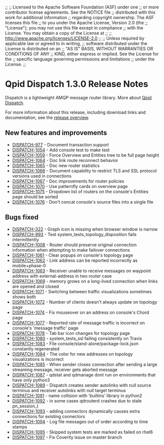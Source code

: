 ;;
;; Licensed to the Apache Software Foundation (ASF) under one
;; or more contributor license agreements.  See the NOTICE file
;; distributed with this work for additional information
;; regarding copyright ownership.  The ASF licenses this file
;; to you under the Apache License, Version 2.0 (the
;; "License"); you may not use this file except in compliance
;; with the License.  You may obtain a copy of the License at
;; 
;;   http://www.apache.org/licenses/LICENSE-2.0
;; 
;; Unless required by applicable law or agreed to in writing,
;; software distributed under the License is distributed on an
;; "AS IS" BASIS, WITHOUT WARRANTIES OR CONDITIONS OF ANY
;; KIND, either express or implied.  See the License for the
;; specific language governing permissions and limitations
;; under the License.
;;

# Qpid Dispatch 1.3.0 Release Notes

Dispatch is a lightweight AMQP message router library. More about
[Qpid
Dispatch]({{site_url}}/components/dispatch-router/index.html).

For more information about this release, including download links and
documentation, see the [release overview](index.html).


## New features and improvements

 - [DISPATCH-977](https://issues.apache.org/jira/browse/DISPATCH-977) - Document transaction support
 - [DISPATCH-1054](https://issues.apache.org/jira/browse/DISPATCH-1054) - Add console test to make test
 - [DISPATCH-1059](https://issues.apache.org/jira/browse/DISPATCH-1059) - Force Overview and Entities tree to be full page height 
 - [DISPATCH-1064](https://issues.apache.org/jira/browse/DISPATCH-1064) - Doc link route reconnect behavior
 - [DISPATCH-1065](https://issues.apache.org/jira/browse/DISPATCH-1065) - Doc new router statistics
 - [DISPATCH-1066](https://issues.apache.org/jira/browse/DISPATCH-1066) - Document capability to restrict TLS and SSL protocol versions used in connections
 - [DISPATCH-1067](https://issues.apache.org/jira/browse/DISPATCH-1067) - Doc improvements for router policies
 - [DISPATCH-1070](https://issues.apache.org/jira/browse/DISPATCH-1070) - Use patternfly cards on overview page
 - [DISPATCH-1075](https://issues.apache.org/jira/browse/DISPATCH-1075) - Dropdown list of routers on the console's Entities page should be sorted
 - [DISPATCH-1076](https://issues.apache.org/jira/browse/DISPATCH-1076) - Don't concat console's source files into a single file

## Bugs fixed

 - [DISPATCH-322](https://issues.apache.org/jira/browse/DISPATCH-322) - Graph icon is missing when browser window is narrow
 - [DISPATCH-993](https://issues.apache.org/jira/browse/DISPATCH-993) - Test system_tests_topology_disposition fails intermittently
 - [DISPATCH-1008](https://issues.apache.org/jira/browse/DISPATCH-1008) - Router should preserve original connection information when attempting to make failover connections
 - [DISPATCH-1061](https://issues.apache.org/jira/browse/DISPATCH-1061) - Clear popups on console's topology page 
 - [DISPATCH-1062](https://issues.apache.org/jira/browse/DISPATCH-1062) - Link address can be reported incorrectly as mobile+phase-0
 - [DISPATCH-1063](https://issues.apache.org/jira/browse/DISPATCH-1063) - Receiver unable to receive messages on waypoint address with external-address in two router case
 - [DISPATCH-1069](https://issues.apache.org/jira/browse/DISPATCH-1069) - memory grows on a long-lived connection when links are opened and closed
 - [DISPATCH-1071](https://issues.apache.org/jira/browse/DISPATCH-1071) - Switching between traffic visualizations sometimes shows both 
 - [DISPATCH-1072](https://issues.apache.org/jira/browse/DISPATCH-1072) - Number of clients doesn't always update on topology page
 - [DISPATCH-1074](https://issues.apache.org/jira/browse/DISPATCH-1074) - Fix mouseover on an address on console's Chord page 
 - [DISPATCH-1077](https://issues.apache.org/jira/browse/DISPATCH-1077) - Reported rate of message traffic is incorrect on console's 'message traffic' page
 - [DISPATCH-1078](https://issues.apache.org/jira/browse/DISPATCH-1078) - Tab bar icon changes for topology page
 - [DISPATCH-1080](https://issues.apache.org/jira/browse/DISPATCH-1080) - system_tests_ssl failing consistently on Travis
 - [DISPATCH-1083](https://issues.apache.org/jira/browse/DISPATCH-1083) - File console/stand-alone/package-lock.json constantly regenerated
 - [DISPATCH-1084](https://issues.apache.org/jira/browse/DISPATCH-1084) - The color for new addresses on topology visualizations is incorrect
 - [DISPATCH-1085](https://issues.apache.org/jira/browse/DISPATCH-1085) - When sender closes connection after sending a large streaming message, receiver gets aborted message
 - [DISPATCH-1087](https://issues.apache.org/jira/browse/DISPATCH-1087) - qdstat and qdmanage dont run on environments that have only python3
 - [DISPATCH-1089](https://issues.apache.org/jira/browse/DISPATCH-1089) - Dispatch creates sender autolinks with null source terminus and receiver autolinks with null target terminus
 - [DISPATCH-1091](https://issues.apache.org/jira/browse/DISPATCH-1091) - name collision with 'builtins' library in python2
 - [DISPATCH-1092](https://issues.apache.org/jira/browse/DISPATCH-1092) - in some cases qdrouterd crashes due to stale pn_session_t
 - [DISPATCH-1093](https://issues.apache.org/jira/browse/DISPATCH-1093) - adding connectors dynamically causes extra connections for existing connectors
 - [DISPATCH-1094](https://issues.apache.org/jira/browse/DISPATCH-1094) - Log file messages out of order according to time stamps
 - [DISPATCH-1095](https://issues.apache.org/jira/browse/DISPATCH-1095) - Skipped system tests are marked as failed on rhel6 
 - [DISPATCH-1097](https://issues.apache.org/jira/browse/DISPATCH-1097) - Fix Coverity issue on master branch